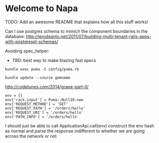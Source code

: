 # Welcome to Napa

TODO: Add an awesome README that explains how all this stuff works!

Can I use postgres schema to mimich the component boundaries in the database:
http://jerodsanto.net/2011/07/building-multi-tenant-rails-apps-with-postgresql-schemas/

Avoiding spec_helper:
- TBD: best way to make blazing fast specs

`bundle exec puma -C config/puma.rb`

`bundle update --source gemname`

http://codetunes.com/2014/grape-part-II/

```
env = {}
env['rack.input'] = Puma::NullIO.new
env['REQUEST_METHOD'] = 'GET'
env['REQUEST_PATH'] = '/orders/hello'
env['REQUEST_URI'] = '/orders/hello'
env['PATH_INFO'] = '/orders/hello'

```

I should just be able to call ApplicationApi.call(env)
construct the env hash as normal
and parse the response indifferent to whether we are going
across the network or not